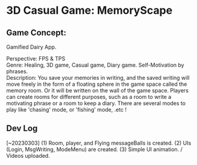 # 3D Casual Game: MemoryScape  

## Game Concept:

Gamified Dairy App.  

Perspective:  FPS & TPS  
Genre: Healing, 3D game, Casual game, Diary game. Self-Motivation by phrases.  
Description: You save your memories in writing, and the saved writing will move freely in the form of a floating sphere in the game space called the memory room. Or it will be written on the wall of the game space. Players can create rooms for different purposes, such as a room to write a motivating phrase or a room to keep a diary. There are several modes to play like 'chasing' mode, or 'fishing' mode, .etc !  

## Dev Log  
[~20230303] (1) Room, player, and Flying messageBalls is created. (2) UIs (Login, MsgWriting, ModeMenu) are created. (3) Simple UI animation. / Videos uploaded.  




